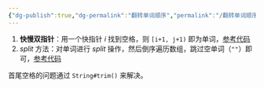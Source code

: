 ```yaml
---
{"dg-publish":true,"dg-permalink":"翻转单词顺序","permalink":"/翻转单词顺序/","title":"翻转单词顺序","tags":["双指针","字符串"]}
---
```



1. **快慢双指针**：用一个快指针 *i* 找到空格，则 `[i+1, j+1)` 即为单词，[参考代码](https://leetcode-cn.com/submissions/detail/289571662/)
2. *split* 方法：对单词进行 *split* 操作，然后倒序遍历数组，跳过空单词（`""`）即可，[参考代码](https://leetcode-cn.com/submissions/detail/289574115/)

首尾空格的问题通过 `String#trim()` 来解决。